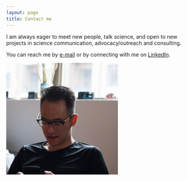 ```yaml
---
layout: page
title: Contact me
---
```


I am always eager to meet new people, talk science, and open to new projects in science communication, advocacy/outreach and consulting.

You can reach me by [e-mail](mailto:jamesdtran@gmail.com) or by connecting with me on [LinkedIn](https://www.linkedin.com/ca/jamestranca).


<img src="../assets/img/contactme.jpg" alt="contactme"
	title="I check my e-mail often" width="300" height="300" >